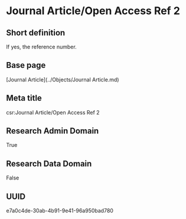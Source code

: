 # Journal Article/Open Access Ref 2
## Short definition
If yes, the reference number.
## Base page
[Journal Article](../Objects/Journal Article.md)
## Meta title
csr:Journal Article/Open Access Ref 2
## Research Admin Domain
True
## Research Data Domain
False
## UUID
e7a0c4de-30ab-4b91-9e41-96a950bad780

